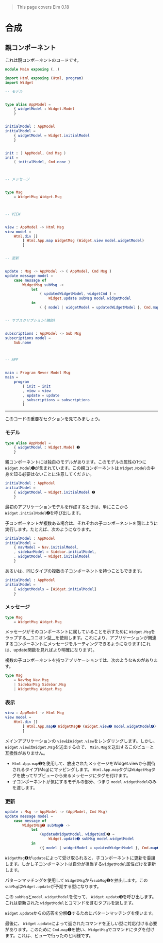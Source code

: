 >This page covers Elm 0.18

# 合成

## 親コンポーネント

これは親コンポーネントのコードです。

```elm
module Main exposing (..)

import Html exposing (Html, program)
import Widget

-- モデル


type alias AppModel =
    { widgetModel : Widget.Model
    }


initialModel : AppModel
initialModel =
    { widgetModel = Widget.initialModel
    }


init : ( AppModel, Cmd Msg )
init =
    ( initialModel, Cmd.none )



-- メッセージ


type Msg
    = WidgetMsg Widget.Msg



-- VIEW


view : AppModel -> Html Msg
view model =
    Html.div []
        [ Html.App.map WidgetMsg (Widget.view model.widgetModel)
        ]


-- 更新


update : Msg -> AppModel -> ( AppModel, Cmd Msg )
update message model =
    case message of
        WidgetMsg subMsg ->
            let
                ( updatedWidgetModel, widgetCmd ) =
                    Widget.update subMsg model.widgetModel
            in
                ( { model | widgetModel = updatedWidgetModel }, Cmd.map WidgetMsg widgetCmd )


-- サブスクリプション(購読)


subscriptions : AppModel -> Sub Msg
subscriptions model =
    Sub.none



-- APP


main : Program Never Model Msg
main =
    program
        { init = init
        , view = view
        , update = update
        , subscriptions = subscriptions
        }
```

---

このコードの重要なセクションを見てみましょう。

### モデル

```elm
type alias AppModel =
    { widgetModel : Widget.Model ➊
    }
```

親コンポーネントには独自のモデルがあります。このモデルの属性の1つに`Widget.Model`➊が含まれています。この親コンポーネントは `Widget.Model`の中身を知る必要はないことに注意してください。

```elm
initialModel : AppModel
initialModel =
    { widgetModel = Widget.initialModel ➋
    }
```

最初のアプリケーションモデルを作成するときは、単にここから `Widget.initialModel`➋を呼び出します。

子コンポーネントが複数ある場合は、それぞれの子コンポーネントを同じように実行します。たとえば、次のようになります。

```elm
initialModel : AppModel
initialModel =
    { navModel = Nav.initialModel,
    , sidebarModel = Sidebar.initialModel,
    , widgetModel = Widget.initialModel
    }
```

あるいは、同じタイプの複数の子コンポーネントを持つこともできます。

```elm
initialModel : AppModel
initialModel =
    { widgetModels = [Widget.initialModel]
    }
```

### メッセージ

```elm
type Msg
    = WidgetMsg Widget.Msg
```

メッセージがそのコンポーネントに属していることを示すために `Widget.Msg`をラップする__ユニオン型__を使用します。これにより、アプリケーションが関連するコンポーネントにメッセージをルーティングできるようになります(これは、update関数を見ればより明確になります)。

複数の子コンポーネントを持つアプリケーションでは、次のようなものがあります。

```elm
type Msg
    = NavMsg Nav.Msg
    | SidebarMsg Sidebar.Msg
    | WidgetMsg Widget.Msg
```

### 表示

```elm
view : AppModel -> Html Msg
view model =
    Html.div []
        [ Html.App.map➊ WidgetMsg➋ (Widget.view➌ model.widgetModel➍)
        ]
```

メインアプリケーションの `view`は`Widget.view`をレンダリングします。しかし、 `Widget.view`は`Widget.Msg`を送出するので、 `Main.Msg`を送出するこのビューと互換性がありません。

- `Html.App.map`➊を使用して、放出されたメッセージをWidget.viewから期待されるタイプ(Msg)にマッピングします。 `Html.App.map`タグは`WidgetMsg`タグを使ってサブビューから来るメッセージにタグを付けます。
- 子コンポーネントが気にするモデルの部分、つまり `model.widgetModel`のみを渡します。

### 更新

```elm
update : Msg -> AppModel -> (AppModel, Cmd Msg)
update message model =
    case message of
        WidgetMsg➊ subMsg➋ ->
            let
                (updatedWidgetModel, widgetCmd)➍ =
                    Widget.update➌ subMsg model.widgetModel
            in
                ({ model | widgetModel = updatedWidgetModel }, Cmd.map➎ WidgetMsg widgetCmd)
```

`WidgetMsg`➊が`update`によって受け取られると、子コンポーネントに更新を委譲します。しかし子コンポーネントは自分が担当する`widgetModel`属性だけを更新します。

パターンマッチングを使用して `WidgetMsg`から`subMsg`➋を抽出します。この `subMsg`は`Widget.update`が予期する型になります。

この `subMsg`と`model.widgetModel`を使って、 `Widget.update`➌を呼び出します。これは更新された `widgetModel`とコマンドを含むタプルを返します。

`Widget.update`からの応答を分解➍するためにパターンマッチングを使います。

最後に、 `Widget.update`によって返されたコマンドを正しい型に対応付ける必要があります。このために `Cmd.map`➎を使い、`WidgetMsg`でコマンドにタグを付けます。これは、ビューで行ったのと同様です。
